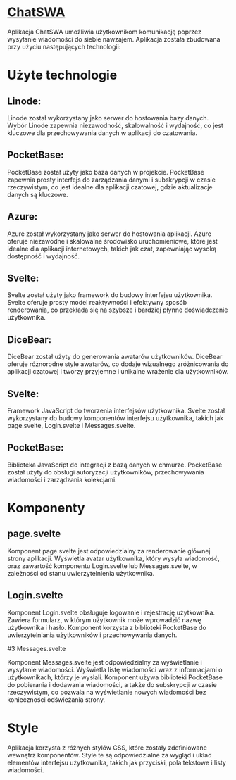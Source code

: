 # [ChatSWA](https://ashy-island-03cd51103.3.azurestaticapps.net/)

Aplikacja ChatSWA umożliwia użytkownikom komunikację poprzez wysyłanie wiadomości do siebie nawzajem. Aplikacja została zbudowana przy użyciu następujących technologii:

# Użyte technologie

## Linode:

Linode został wykorzystany jako serwer do hostowania bazy danych. Wybór Linode zapewnia niezawodność, skalowalność i wydajność, co jest kluczowe dla przechowywania danych w aplikacji do czatowania.

## PocketBase:

PocketBase został użyty jako baza danych w projekcie. PocketBase zapewnia prosty interfejs do zarządzania danymi i subskrypcji w czasie rzeczywistym, co jest idealne dla aplikacji czatowej, gdzie aktualizacje danych są kluczowe.

## Azure:

Azure został wykorzystany jako serwer do hostowania aplikacji. Azure oferuje niezawodne i skalowalne środowisko uruchomieniowe, które jest idealne dla aplikacji internetowych, takich jak czat, zapewniając wysoką dostępność i wydajność.

## Svelte:

Svelte został użyty jako framework do budowy interfejsu użytkownika. Svelte oferuje prosty model reaktywności i efektywny sposób renderowania, co przekłada się na szybsze i bardziej płynne doświadczenie użytkownika.

## DiceBear:

DiceBear został użyty do generowania awatarów użytkowników. DiceBear oferuje różnorodne style awatarów, co dodaje wizualnego zróżnicowania do aplikacji czatowej i tworzy przyjemne i unikalne wrażenie dla użytkowników.

## Svelte:

Framework JavaScript do tworzenia interfejsów użytkownika. Svelte został wykorzystany do budowy komponentów interfejsu użytkownika, takich jak page.svelte, Login.svelte i Messages.svelte.

## PocketBase:

Biblioteka JavaScript do integracji z bazą danych w chmurze. PocketBase został użyty do obsługi autoryzacji użytkowników, przechowywania wiadomości i zarządzania kolekcjami.

# Komponenty

## page.svelte

Komponent page.svelte jest odpowiedzialny za renderowanie głównej strony aplikacji. Wyświetla avatar użytkownika, który wysyła wiadomość, oraz zawartość komponentu Login.svelte lub Messages.svelte, w zależności od stanu uwierzytelnienia użytkownika.

## Login.svelte

Komponent Login.svelte obsługuje logowanie i rejestrację użytkownika. Zawiera formularz, w którym użytkownik może wprowadzić nazwę użytkownika i hasło. Komponent korzysta z biblioteki PocketBase do uwierzytelniania użytkowników i przechowywania danych.

#3 Messages.svelte

Komponent Messages.svelte jest odpowiedzialny za wyświetlanie i wysyłanie wiadomości. Wyświetla listę wiadomości wraz z informacjami o użytkownikach, którzy je wysłali. Komponent używa biblioteki PocketBase do pobierania i dodawania wiadomości, a także do subskrypcji w czasie rzeczywistym, co pozwala na wyświetlanie nowych wiadomości bez konieczności odświeżania strony.

# Style

Aplikacja korzysta z różnych stylów CSS, które zostały zdefiniowane wewnątrz komponentów. Style te są odpowiedzialne za wygląd i układ elementów interfejsu użytkownika, takich jak przyciski, pola tekstowe i listy wiadomości.
